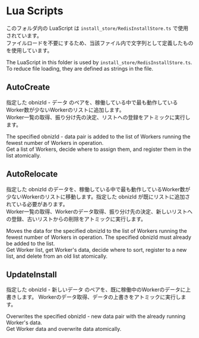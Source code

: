 # Lua Scripts

このフォルダ内の LuaScript は `install_store/RedisInstallStore.ts` で使用されています。  
ファイルロードを不要にするため、当該ファイル内で文字列として定義したものを使用しています。

The LuaScript in this folder is used by `install_store/RedisInstallStore.ts`.  
To reduce file loading, they are defined as strings in the file.

## AutoCreate
指定した obnizId - データ のペアを、稼働している中で最も動作しているWorker数が少ないWorkerのリストに追加します。  
Worker一覧の取得、振り分け先の決定、リストへの登録をアトミックに実行します。

The specified obnizId - data pair is added to the list of Workers running the fewest number of Workers in operation.  
Get a list of Workers, decide where to assign them, and register them in the list atomically.

## AutoRelocate
指定した obnizId のデータを、稼働している中で最も動作しているWorker数が少ないWorkerのリストに移動します。指定した obnizId が既にリストに追加されている必要があります。  
Worker一覧の取得、Workerのデータ取得、振り分け先の決定、新しいリストへの登録、古いリストからの削除をアトミックに実行します。

Moves the data for the specified obnizId to the list of Workers running the fewest number of Workers in operation. The specified obnizId must already be added to the list.  
Get Worker list, get Worker's data, decide where to sort, register to a new list, and delete from an old list atomically.

## UpdateInstall
指定した obnizId - 新しいデータ のペアを、既に稼働中のWorkerのデータに上書きします。
Workerのデータ取得、データの上書きをアトミックに実行します。

Overwrites the specified obnizId - new data pair with the already running Worker's data.  
Get Worker data and overwrite data atomically.